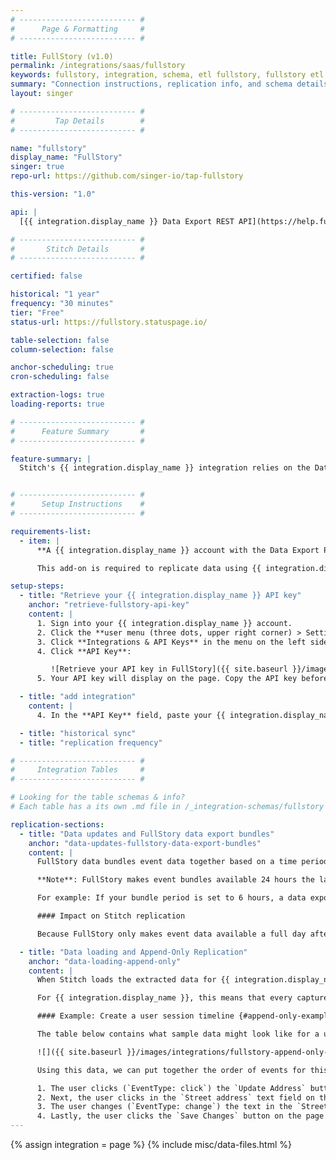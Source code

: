 ```yaml
---
# -------------------------- #
#      Page & Formatting     #
# -------------------------- #

title: FullStory (v1.0)
permalink: /integrations/saas/fullstory
keywords: fullstory, integration, schema, etl fullstory, fullstory etl, fullstory schema
summary: "Connection instructions, replication info, and schema details for Stitch's FullStory integration."
layout: singer

# -------------------------- #
#         Tap Details        #
# -------------------------- #

name: "fullstory"
display_name: "FullStory"
singer: true 
repo-url: https://github.com/singer-io/tap-fullstory

this-version: "1.0"

api: |
  [{{ integration.display_name }} Data Export REST API](https://help.fullstory.com/develop-rest/data-export-api){:target="new"}

# -------------------------- #
#       Stitch Details       #
# -------------------------- #

certified: false

historical: "1 year"
frequency: "30 minutes"
tier: "Free"
status-url: https://fullstory.statuspage.io/

table-selection: false
column-selection: false

anchor-scheduling: true
cron-scheduling: false

extraction-logs: true
loading-reports: true

# -------------------------- #
#      Feature Summary       #
# -------------------------- #

feature-summary: |
  Stitch's {{ integration.display_name }} integration relies on the Data Export pack add-on to replicate data through the {{ integration.api | flatify | strip }}. Refer to the [Schema](#schema) section for a list of objects available for replication.


# -------------------------- #
#      Setup Instructions    #
# -------------------------- #

requirements-list:
  - item: |
      **A {{ integration.display_name }} account with the Data Export Pack add-on**. The [Data Export Pack](https://help.fullstory.com/technical-questions/data-export) is a paid add-on for {{ integration.display_name }} accounts that enables you to export raw event data.

      This add-on is required to replicate data using {{ integration.display_name }}'s Data Export REST API.

setup-steps:
  - title: "Retrieve your {{ integration.display_name }} API key"
    anchor: "retrieve-fullstory-api-key"
    content: |
      1. Sign into your {{ integration.display_name }} account.
      2. Click the **user menu (three dots, upper right corner) > Settings**.
      3. Click **Integrations & API Keys** in the menu on the left side of the page.
      4. Click **API Key**:

         ![Retrieve your API key in FullStory]({{ site.baseurl }}/images/integrations/fullstory-api-key.png)
      5. Your API key will display on the page. Copy the API key before closing the page.

  - title: "add integration"
    content: |
      4. In the **API Key** field, paste your {{ integration.display_name }} API key.

  - title: "historical sync"
  - title: "replication frequency"

# -------------------------- #
#     Integration Tables     #
# -------------------------- #

# Looking for the table schemas & info?
# Each table has a its own .md file in /_integration-schemas/fullstory

replication-sections:
  - title: "Data updates and FullStory data export bundles"
    anchor: "data-updates-fullstory-data-export-bundles"
    content: |
      FullStory data bundles event data together based on a time period setting you define. By default, a FullStory data bundle contains data about events that occurred during a 24 hour period.

      **Note**: FullStory makes event bundles available 24 hours the last event in the bundle occurs.

      For example: If your bundle period is set to 6 hours, a data export bundle for events that occur on June 1 between 12:00PM - 6:00PM will be available the following day, June 2, at 6:00PM.

      #### Impact on Stitch replication

      Because FullStory only makes event data available a full day after events have occurred, records for the current date will only ever be available the next day. Event data that is one day old is considered "up to date" for this integration.

  - title: "Data loading and Append-Only Replication"
    anchor: "data-loading-append-only"
    content: |
      When Stitch loads the extracted data for {{ integration.display_name }} events into your destination, it will do so using Append-Only Replication. This is a type of Incremental Replication where existing rows aren't updated, but appended to the end of the table.

      For {{ integration.display_name }}, this means that every captured event is equal to a single row in the `events` table. Using this data, you can view a given user's event history and construct a timeline of their actions.

      #### Example: Create a user session timeline {#append-only-example}

      The table below contains what sample data might look like for a user who changes their address during a session:

      ![]({{ site.baseurl }}/images/integrations/fullstory-append-only-example.png)

      Using this data, we can put together the order of events for this user's session:

      1. The user clicks (`EventType: click`) the `Update Address` button on the page at `https://example.com/my-account`.
      2. Next, the user clicks in the `Street address` text field on the page at `https://example.com/update-address`.
      3. The user changes (`EventType: change`) the text in the `Street address` field to `1339 Chestnut Street` on the page at `https://example.com/update-address`.
      4. Lastly, the user clicks the `Save Changes` button on the page at `https://example.com/update-address`.
---
```

{% assign integration = page %}
{% include misc/data-files.html %}